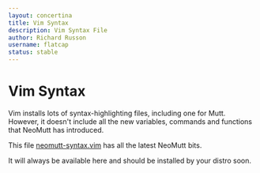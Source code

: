 ```yaml
---
layout: concertina
title: Vim Syntax
description: Vim Syntax File
author: Richard Russon
username: flatcap
status: stable
---
```


# Vim Syntax

Vim installs lots of syntax-highlighting files, including one for Mutt.
However, it doesn't include all the new variables, commands and functions that NeoMutt has introduced.

This file [neomutt-syntax.vim](https://github.com/neomutt/neomutt/blob/master/doc/neomutt-syntax.vim) has all the latest NeoMutt bits.

It will always be available here and should be installed by your distro soon.

